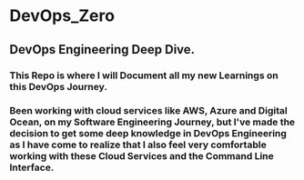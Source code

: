 # DevOps_Zero

## DevOps Engineering Deep Dive.

### This Repo is where I will Document all my new Learnings on this DevOps Journey.

### Been working with cloud services like AWS, Azure and Digital Ocean, on my Software Engineering Journey, but I've made the decision to get some deep knowledge in DevOps Engineering as I have come to realize that I also feel very comfortable working with these Cloud Services and the Command Line Interface.
